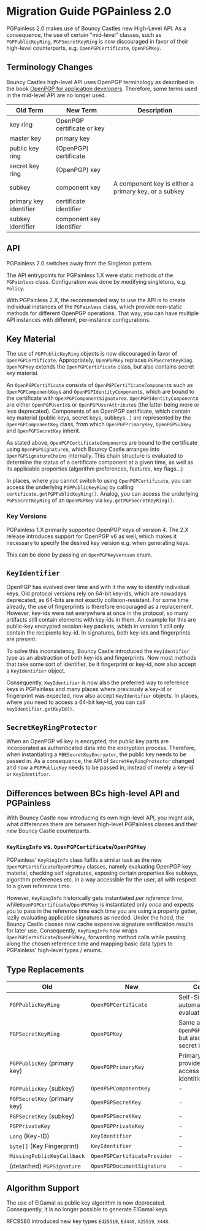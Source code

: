 # Migration Guide PGPainless 2.0

PGPainless 2.0 makes use of Bouncy Castles new High-Level API.
As a consequence, the use of certain "mid-level" classes, such as `PGPPublicKeyRing`, `PGPSecretKeyRing` is now
discouraged in favor of their high-level counterparts, e.g. `OpenPGPCertificate`, `OpenPGPKey`.


## Terminology Changes

Bouncy Castles high-level API uses OpenPGP terminology as described in the book [OpenPGP for application developers](https://openpgp.dev/book/).
Therefore, some terms used in the mid-level API are no longer used.

| Old Term               | New Term                   | Description                                          |
|------------------------|----------------------------|------------------------------------------------------|
| key ring               | OpenPGP certificate or key |                                                      |
| master key             | primary key                |                                                      |
| public key ring        | (OpenPGP) certificate      |                                                      |
| secret key ring        | (OpenPGP) key              |                                                      |
| subkey                 | component key              | A component key is either a primary key, or a subkey |
| primary key identifier | certificate identifier     |                                                      |
| subkey identifier      | component key identifier   |                                                      |


## API

PGPainless 2.0 switches away from the Singleton pattern.

The API entrypoints for PGPainless 1.X were static methods of the `PGPainless` class.
Configuration was done by modifying singletons, e.g. `Policy`.

With PGPainless 2.X, the recommended way to use the API is to create individual instances of the `PGPainless` class,
which provide non-static methods for different OpenPGP operations.
That way, you can have multiple API instances with different, per-instance configurations.


## Key Material

The use of `PGPPublicKeyRing` objects is now discouraged in favor of `OpenPGPCertificate`.
Appropriately, `OpenPGPKey` replaces `PGPSecretKeyRing`. `OpenPGPKey` extends the `OpenPGPCertificate` class, but also
contains secret key material.

An `OpenPGPCertificate` consists of `OpenPGPCertificateComponent`s such as `OpenPGPComponentKey`s and
`OpenPGPIdentityComponent`s, which are bound to the certificate with `OpenPGPComponentSignature`s.
`OpenPGPIdentityComponent`s are either `OpenPGPUserId`s or `OpenPGPUserAttribute`s (the latter being more or less
deprecated).
Components of an OpenPGP certificate, which contain key material (public keys, secret keys, subkeys...) are represented
by the `OpenPGPComponentKey` class, from which `OpenPGPPrimaryKey`, `OpenPGPSubkey` and `OpenPGPSecretKey` inherit.

As stated above, `OpenPGPCertificateComponent`s are bound to the certificate using `OpenPGPSignature`s,
which Bouncy Castle arranges into `OpenPGPSignatureChains` internally.
This chain structure is evaluated to determine the status of a certificate component at a given time, as well as
its applicable properties (algorithm preferences, features, key flags...)

In places, where you cannot switch to using `OpenPGPCertificate`, you can access the underlying `PGPPublicKeyRing`
by calling `certificate.getPGPPublicKeyRing()`.
Analog, you can access the underlying `PGPSecretKeyRing` of an `OpenPGPKey` via `key.getPGPSecretKeyRing()`.


### Key Versions

PGPainless 1.X primarily supported OpenPGP keys of version 4.
The 2.X release introduces support for OpenPGP v6 as well, which makes it necessary to specify the desired key version
e.g. when generating keys.

This can be done by passing an `OpenPGPKeyVersion` enum.


## `KeyIdentifier`

OpenPGP has evolved over time and with it the way to identify individual keys.
Old protocol versions rely on 64-bit key-ids, which are nowadays deprecated, as 64-bits are not exactly
collision-resistant.
For some time already, the use of fingerprints is therefore encouraged as a replacement.
However, key-ids were not everywhere at once in the protocol, so many artifacts still contain elements with
key-ids in them.
An example for this are public-key encrypted session-key packets, which in version 1 still only contain the recipients
key-id.
In signatures, both key-ids and fingerprints are present.

To solve this inconsistency, Bouncy Castle introduced the `KeyIdentifier` type as an abstraction of both key-ids
and fingerprints.
Now most methods that take some sort of identifier, be it fingerprint or key-id, now also accept a `KeyIdentifier`
object.

Consequently, `KeyIdentifier` is now also the preferred way to reference keys in PGPainless and many places where
previously a key-id or fingerprint was expected, now also accept `KeyIdentifier` objects.
In places, where you need to access a 64-bit key-id, you can call `keyIdentifier.getKeyId()`.

## `SecretKeyRingProtector`

When an OpenPGP v6 key is encrypted, the public key parts are incorporated as authenticated data into the encryption
process. Therefore, when instantiating a `PBESecretKeyEncryptor`, the public key needs to be passed in.
As a consequence, the API of `SecretKeyRingProtector` changed and now a `PGPPublicKey` needs to be passed in,
instead of merely a key-id or `KeyIdentifier`.

## Differences between BCs high-level API and PGPainless

With Bouncy Castle now introducing its own high-level API, you might ask, what differences there are between
high-level PGPainless classes and their new Bouncy Castle counterparts.

### `KeyRingInfo` vs. `OpenPGPCertificate`/`OpenPGPKey`

PGPainless' `KeyRingInfo` class fulfils a similar task as the new `OpenPGPCertificate`/`OpenPGPKey` classes,
namely evaluating OpenPGP key material, checking self signatures, exposing certain properties like
subkeys, algorithm preferences etc. in a way accessible for the user, all with respect to a given reference time.

However, `KeyRingInfo` historically gets instantiated *per reference time*, while`OpenPGPCertificate`/`OpenPGPKey`
is instantiated only *once* and expects you to pass in the reference time each time you are using a
property getter, lazily evaluating applicable signatures as needed.
Under the hood, the Bouncy Castle classes now cache expensive signature verification results for later use.
Consequently, `KeyRingInfo` now wraps `OpenPGPCertificate`/`OpenPGPKey`, forwarding method calls while passing along
the chosen reference time and mapping basic data types to PGPainless' high-level types / enums.


## Type Replacements

| Old                          | New                          | Comment                                                             |
|------------------------------|------------------------------|---------------------------------------------------------------------|
| `PGPPublicKeyRing`           | `OpenPGPCertificate`         | Self-Signatures are automagically evaluated                         |
| `PGPSecretKeyRing`           | `OpenPGPKey`                 | Same as `OpenPGPCertificate`, but also contains secret key material |
| `PGPPublicKey` (primary key) | `OpenPGPPrimaryKey`          | Primary keys provide getters to access bound user identities        |
| `PGPPublicKey` (subkey)      | `OpenPGPComponentKey`        | -                                                                   |
| `PGPSecretKey` (primary key) | `OpenPGPSecretKey`           | -                                                                   |
| `PGPSecretKey` (subkey)      | `OpenPGPSecretKey`           | -                                                                   |
| `PGPPrivateKey`              | `OpenPGPPrivateKey`          | -                                                                   |
| `Long` (Key-ID)              | `KeyIdentifier`              | -                                                                   |
| `byte[]` (Key Fingerprint)   | `KeyIdentifier`              | -                                                                   |
| `MissingPublicKeyCallback`   | `OpenPGPCertificateProvider` | -                                                                   |
| (detached) `PGPSignature`    | `OpenPGPDocumentSignature`   | -                                                                   |


## Algorithm Support

The use of ElGamal as public key algorithm is now deprecated.  Consequently, it is no longer possible to generate
ElGamal keys.

RFC9580 introduced new key types `Ed25519`, `Ed448`, `X25519`, `X448`.